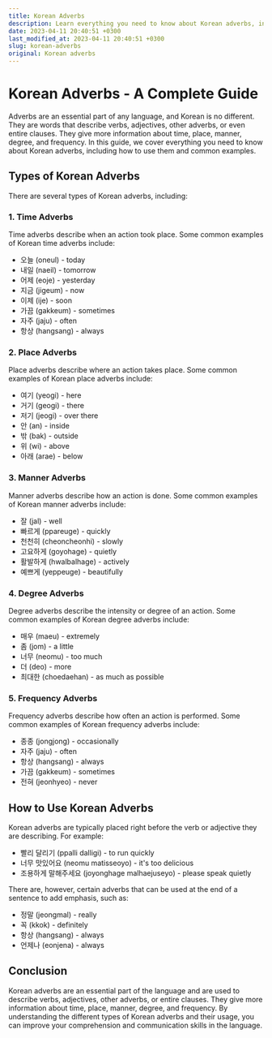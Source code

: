 ```yaml
---
title: Korean Adverbs
description: Learn everything you need to know about Korean adverbs, including how to use them and common examples.
date: 2023-04-11 20:40:51 +0300
last_modified_at: 2023-04-11 20:40:51 +0300
slug: korean-adverbs
original: Korean adverbs
---
```

# Korean Adverbs - A Complete Guide

Adverbs are an essential part of any language, and Korean is no different. They are words that describe verbs, adjectives, other adverbs, or even entire clauses. They give more information about time, place, manner, degree, and frequency. In this guide, we cover everything you need to know about Korean adverbs, including how to use them and common examples.

## Types of Korean Adverbs

There are several types of Korean adverbs, including:

### 1. Time Adverbs

Time adverbs describe when an action took place. Some common examples of Korean time adverbs include:

- 오늘 (oneul) - today
- 내일 (naeil) - tomorrow
- 어제 (eoje) - yesterday
- 지금 (jigeum) - now
- 이제 (ije) - soon
- 가끔 (gakkeum) - sometimes
- 자주 (jaju) - often
- 항상 (hangsang) - always

### 2. Place Adverbs

Place adverbs describe where an action takes place. Some common examples of Korean place adverbs include:

- 여기 (yeogi) - here
- 거기 (geogi) - there
- 저기 (jeogi) - over there
- 안 (an) - inside
- 밖 (bak) - outside
- 위 (wi) - above
- 아래 (arae) - below

### 3. Manner Adverbs

Manner adverbs describe how an action is done. Some common examples of Korean manner adverbs include:

- 잘 (jal) - well
- 빠르게 (ppareuge) - quickly
- 천천히 (cheoncheonhi) - slowly
- 고요하게 (goyohage) - quietly
- 활발하게 (hwalbalhage) - actively
- 예쁘게 (yeppeuge) - beautifully

### 4. Degree Adverbs

Degree adverbs describe the intensity or degree of an action. Some common examples of Korean degree adverbs include:

- 매우 (maeu) - extremely
- 좀 (jom) - a little
- 너무 (neomu) - too much
- 더 (deo) - more
- 최대한 (choedaehan) - as much as possible

### 5. Frequency Adverbs

Frequency adverbs describe how often an action is performed. Some common examples of Korean frequency adverbs include:

- 종종 (jongjong) - occasionally
- 자주 (jaju) - often
- 항상 (hangsang) - always
- 가끔 (gakkeum) - sometimes
- 전혀 (jeonhyeo) - never

## How to Use Korean Adverbs

Korean adverbs are typically placed right before the verb or adjective they are describing. For example:

- 빨리 달리기 (ppalli dalligi) - to run quickly
- 너무 맛있어요 (neomu matisseoyo) - it's too delicious
- 조용하게 말해주세요 (joyonghage malhaejuseyo) - please speak quietly

There are, however, certain adverbs that can be used at the end of a sentence to add emphasis, such as:

- 정말 (jeongmal) - really
- 꼭 (kkok) - definitely
- 항상 (hangsang) - always
- 언제나 (eonjena) - always

## Conclusion

Korean adverbs are an essential part of the language and are used to describe verbs, adjectives, other adverbs, or entire clauses. They give more information about time, place, manner, degree, and frequency. By understanding the different types of Korean adverbs and their usage, you can improve your comprehension and communication skills in the language.